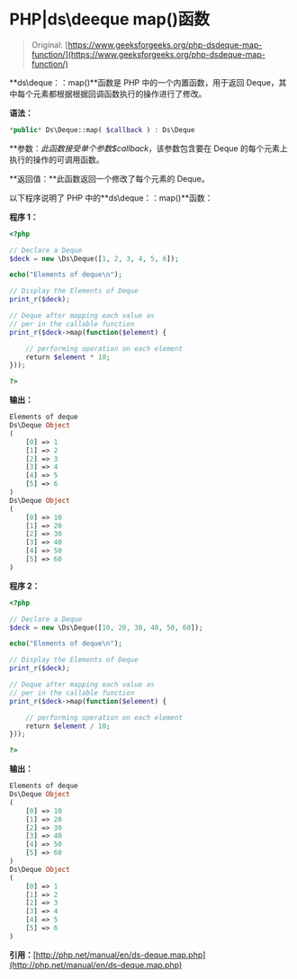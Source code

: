 # PHP|ds\deeque map()函数

> Original: [https://www.geeksforgeeks.org/php-dsdeque-map-function/](https://www.geeksforgeeks.org/php-dsdeque-map-function/)

**ds\deque：：map()**函数是 PHP 中的一个内置函数，用于返回 Deque，其中每个元素都根据根据回调函数执行的操作进行了修改。

**语法：**

```php
*public* Ds\Deque::map( $callback ) : Ds\Deque
```

**参数：**此函数接受单个参数*$callback*，该参数包含要在 Deque 的每个元素上执行的操作的可调用函数。

**返回值：**此函数返回一个修改了每个元素的 Deque。

以下程序说明了 PHP 中的**ds\deque：：map()**函数：

**程序 1：**

```php
<?php

// Declare a Deque
$deck = new \Ds\Deque([1, 2, 3, 4, 5, 6]);

echo("Elements of deque\n");

// Display the Elements of Deque
print_r($deck);

// Deque after mapping each value as 
// per in the callable function
print_r($deck->map(function($element) {

    // performing operation on each element
    return $element * 10;
}));

?>
```

**输出：**

```php
Elements of deque
Ds\Deque Object
(
    [0] => 1
    [1] => 2
    [2] => 3
    [3] => 4
    [4] => 5
    [5] => 6
)
Ds\Deque Object
(
    [0] => 10
    [1] => 20
    [2] => 30
    [3] => 40
    [4] => 50
    [5] => 60
)

```

**程序 2：**

```php
<?php

// Declare a Deque
$deck = new \Ds\Deque([10, 20, 30, 40, 50, 60]);

echo("Elements of deque\n");

// Display the Elements of Deque
print_r($deck);

// Deque after mapping each value as 
// per in the callable function
print_r($deck->map(function($element) {

    // performing operation on each element
    return $element / 10;
}));

?>
```

**输出：**

```php
Elements of deque
Ds\Deque Object
(
    [0] => 10
    [1] => 20
    [2] => 30
    [3] => 40
    [4] => 50
    [5] => 60
)
Ds\Deque Object
(
    [0] => 1
    [1] => 2
    [2] => 3
    [3] => 4
    [4] => 5
    [5] => 6
)

```

**引用：**[http://php.net/manual/en/ds-deque.map.php](http://php.net/manual/en/ds-deque.map.php)